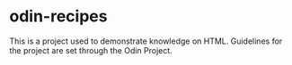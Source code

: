 # odin-recipes
This is a project used to demonstrate knowledge on HTML. Guidelines for the project are set through the Odin Project.